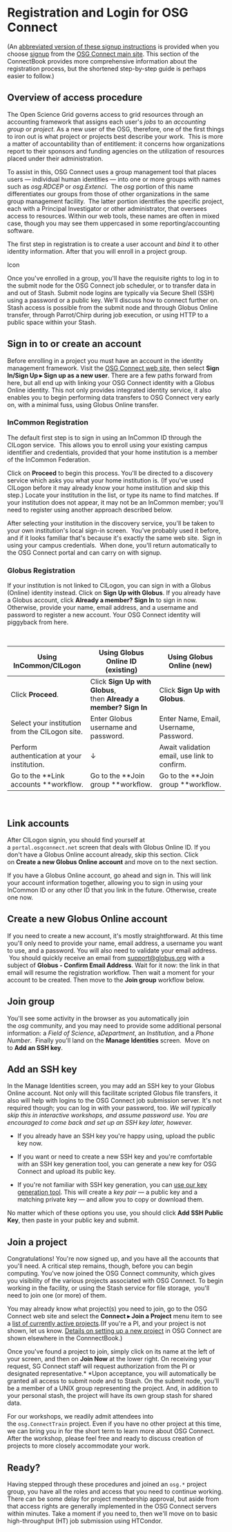 [title]: - "Registration and Login for OSG Connect"

Registration and Login for OSG Connect
======================================

(An [abbreviated version of these signup
instructions](<https://osgconnect.net/signup>) is provided when you
choose [signup](<https://osgconnect.net/signup>) from the [OSG Connect main
site](<https://osgconnect.net/>). This section of the ConnectBook provides more
comprehensive information about the registration process, but the shortened
step-by-step guide is perhaps easier to follow.)

Overview of access procedure
----------------------------

The Open Science Grid governs access to grid resources through an accounting
framework that assigns each user's *jobs* to an *accounting group* or *project*.
As a new user of the OSG, therefore, one of the first things to iron out is what
project or projects best describe your work.  This is more a matter of
accountability than of entitlement: it concerns how organizations report to
their sponsors and funding agencies on the utilization of resources placed under
their administration.

To assist in this, OSG Connect uses a group management tool that places users —
individual human identities — into one or more groups with names such
as *osg.RDCEP* or *osg.Extenci*.  The *osg* portion of this name differentiates
our groups from those of other organizations in the same group management
facility.  The latter portion identifies the specific project, each with a
Principal Investigator or other administrator, that oversees access to
resources. Within our web tools, these names are often in mixed case, though you
may see them uppercased in some reporting/accounting software.

The first step in registration is to create a user account and *bind* it to
other identity information. After that you will enroll in a project group.

Icon

Once you've enrolled in a group, you'll have the requisite rights to log in to
the submit node for the OSG Connect job scheduler, or to transfer data in and
out of Stash. Submit node logins are typically via Secure Shell (SSH) using a
password or a public key. We'll discuss how to connect further on. Stash access
is possible from the submit node and through Globus Online transfer, through
Parrot/Chirp during job execution, or using HTTP to a public space within your
Stash.

Sign in to or create an account
-------------------------------

Before enrolling in a project you must have an account in the identity
management framework. Visit the [OSG Connect web
site](<https://osgconnect.net/>), then select **Sign In/Sign Up ▸ Sign up as a
new user**. There are a few paths forward from here, but all end up with linking
your OSG Connect identity with a Globus Online identity. This not only provides
integrated identity service, it also enables you to begin performing data
transfers to OSG Connect very early on, with a minimal fuss, using Globus Online
transfer.

### InCommon Registration

The default first step is to sign in using an InCommon ID through the CILogon
service.  This allows you to enroll using your existing campus identifier and
credentials, provided that your home institution is a member of the InCommon
Federation.

Click on **Proceed** to begin this process. You'll be directed to a discovery
service which asks you what your home institution is. (If you've used CILogon
before it may already know your home institution and skip this step.) Locate
your institution in the list, or type its name to find matches. If your
institution does not appear, it may not be an InCommon member; you'll need to
register using another approach described below.

After selecting your institution in the discovery service, you'll be taken to
your own institution's local sign-in screen.  You've probably used it before,
and if it looks familiar that's because it's exactly the same web site.  Sign in
using your campus credentials.  When done, you'll return automatically to the
OSG Connect portal and can carry on with signup.

### Globus Registration

If your institution is not linked to CILogon, you can sign in with a Globus
(Online) identity instead. Click on **Sign Up with Globus**. If you already have
a Globus account, click **Already a member? Sign In** to sign in now. Otherwise,
provide your name, email address, and a username and password to register a new
account. Your OSG Connect identity will piggyback from here.

 

| **Using InCommon/CILogon**                     | **Using Globus Online ID (existing)**                             | **Using Globus Online (new)**                |
|------------------------------------------------|-------------------------------------------------------------------|----------------------------------------------|
| Click **Proceed**.                             | Click **Sign Up with Globus**, then **Already a member? Sign In** | Click **Sign Up with Globus**.               |
| Select your institution from the CILogon site. | Enter Globus username and password.                               | Enter Name, Email, Username, Password.       |
| Perform authentication at your institution.    | ↓                                                                 | Await validation email, use link to confirm. |
| Go to the **Link accounts **workflow.          | Go to the **Join group **workflow.                                | Go to the **Join group **workflow.           |

 

Link accounts
-------------

After CILogon signin, you should find yourself at
a `portal.osgconnect.net` screen that deals with Globus Online ID. If you don't
have a Globus Online account already, skip this section. Click on **Create a new
Globus Online account** and move on to the next section.

If you have a Globus Online account, go ahead and sign in. This will link your
account information together, allowing you to sign in using your InCommon ID or
any other ID that you link in the future. Otherwise, create one now.

Create a new Globus Online account
----------------------------------

If you need to create a new account, it's mostly straightforward. At this time
you'll only need to provide your name, email address, a username you want to
use, and a password. You will also need to validate your email address.  You
should quickly receive an email from <support@globus.org> with a subject
of **Globus - Confirm Email Address**. Wait for it now: the link in that email
will resume the registration workflow. Then wait a moment for your account to be
created. Then move to the **Join group** workflow below.

Join group
----------

You'll see some activity in the browser as you automatically join
the *osg* community, and you may need to provide some additional personal
information: a *Field of Science*, a*Department*, an *Institution*, and a *Phone
Number*.  Finally you'll land on the **Manage Identities** screen.  Move on
to **Add an SSH key**.

Add an SSH key
--------------

In the Manage Identities screen, you may add an SSH key to your Globus Online
account. Not only will this facilitate scripted Globus file transfers, it also
will help with logins to the OSG Connect job submission server. It's not
required though; you can log in with your password, too. *We will typically skip
this in interactive workshops, and assume password use. You are encouraged to
come back and set up an SSH key later, however.*

-   If you already have an SSH key you're happy using, upload the public key
    now.

-   If you want or need to create a new SSH key and you're comfortable with an
    SSH key generation tool, you can generate a new key for OSG Connect and
    upload its public key.

-   If you're not familiar with SSH key generation, you can [use our key
    generation tool](<https://osgconnect.net/keygen>). This will create a *key
    pair* — a public key and a matching private key — and allow you to copy or
    download them.

No matter which of these options you use, you should click **Add SSH Public
Key**, then paste in your public key and submit.

Join a project
--------------

Congratulations! You're now signed up, and you have all the accounts that you'll
need. A critical step remains, though, before you can begin computing. You've
now joined the OSG Connect community, which gives you visibility of the various
projects associated with OSG Connect. To begin working in the facility, or using
the Stash service for file storage,  you'll need to join one (or more) of them.

You may already know what project(s) you need to join, go to the OSG Connect web
site and select the **Connect ▸ Join a Project** menu item to see a [list of
currently active projects](<http://osgconnect.net/project-summary>).(If you're a
PI, and your project is not shown, let us know. [Details on setting up a new
project](<https://confluence.grid.iu.edu/display/CON/Start+a+Project+with+OSG+Connect>) in
OSG Connect are shown elsewhere in the ConnnectBook.)

Once you've found a project to join, simply click on its name at the left of
your screen, and then on **Join Now** at the lower right. On receiving your
request, SG Connect staff will request authorization from the PI or designated
representative.* *Upon acceptance, you will automatically be granted all access
to submit node and to Stash. On the submit node, you'll be a member of a UNIX
group representing the project. And, in addition to your personal stash, the
project will have its own group stash for shared data.

For our workshops, we readily admit attendees into
the `osg.ConnectTrain` project. Even if you have no other project at this time,
we can bring you in for the short term to learn more about OSG Connect. After
the workshop, please feel free and ready to discuss creation of projects to more
closely accommodate your work.

Ready?
------

Having stepped through these procedures and joined an `osg.*` project group, you
have all the roles and access that you need to continue working. There can be
some delay for project membership approval, but aside from that access rights
are generally implemented in the OSG Connect servers within minutes. Take a
moment if you need to, then we'll move on to basic high-throughput (HT) job
submission using HTCondor.
